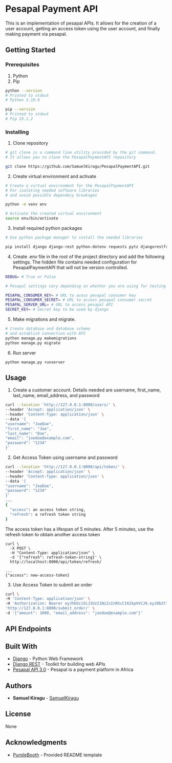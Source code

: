 # Pesapal Payment API
This is an implementation of pesapal APIs. It allows for the creation of a user account, getting an access token using the user account, and finally making payment via pesapal.

## Getting Started

### Prerequisites

1. Python
2. Pip

```bash
python --version
# Printed to stdout
# Python 3.10.9

pip --version
# Printed to stdout
# Pip 23.1.2
```

### Installing

1. Clone repository

```bash
# git clone is a command line utility provided by the git command. 
# It allows you to clone the PesapalPaymentAPI repository

git clone https://github.com/SamuelKiragu/PesapalPaymentAPI.git
```

2. Create virtual environment and activate

```bash
# Create a virtual environment for the PesapalPaymentAPI
# For isolating needed software libraries 
# and avoid possible dependecy breakages 

python -m venv env

# Activate the created virtual environment
source env/bin/activate
```

3. Install required python packages

```bash
# Use python package manager to install the needed libraries

pip install django django-rest python-dotenv requests pytz djangorestframework-simplejwt
```
4. Create .env file in the root of the project directory and add the following settings. The hidden file contains needed configuration for PesapalPaymentAPI that will not be version controlled.

```bash
DEBUG= # True or False

# Pesapal settings vary depending on whether you are using for testing or production purposes

PESAPAL_CONSUMER_KEY= # URL to acess pesapal consumer key
PESAPAL_CONSUMER_SECRET= # URL to access pesapal consumer secret
PESAPAL_SERVER_URL= # URL to access pesapal API
SECRET_KEY= # Secret key to be used by django
```

5. Make migrations and migrate.
```bash
# Create database and database schema 
# and establish connection with API
python manage.py makemigrations
python manage.py migrate
```

6. Run server

```
python manage.py runserver
```

## Usage
1. Create a customer account. Details needed are username, first_name, last_name, email_address, and password
```bash
curl --location 'http://127.0.0.1:8000/users/' \
--header 'Accept: application/json' \
--header 'Content-Type: application/json' \
--data '{
"username": "JoeDoe",
"first_name": "Joe",
"last_name": "Doe",
"email": "joedoe@example.com",
"password": "1234"
}'
```
2. Get Access Token using username and password
```bash
curl --location 'http://127.0.0.1:8000/api/token/' \
--header 'Accept: application/json' \
--header 'Content-Type: application/json' \
--data '{
"username": "JoeDoe",
"password": "1234"
}'
...
{
  "access": an access token string,
  "refresh": a refresh token string
}

```
The access token has a lifespan of 5 minutes. After 5 minutes, use the refresh token to obtain another access token
```
curl \
  -X POST \
  -H "Content-Type: application/json" \
  -d '{"refresh": refresh-token-string}' \
  http://localhost:8000/api/token/refresh/

...
{"access": new-access-token}
```
3. Use Access Token to submit an order
```bash
curl \
-H 'Content-Type: application/json' \
-H 'Authorization: Bearer eyJhbGciOiJIUzI1NiIsInR5cCI6IkpXVCJ9.eyJ0b2tlbl90eXBlIjoiYWNjZXNzIiwiZXhwIjoxNjg3MzQwMzExLCJpYXQiOjE2ODczNDAwMTEsImp0aSI6IjFlODA0ZjY4ZThmMzQ1Yjg4MzJhMWFlMmI1YWNmNmNlIiwidXNlcl9pZCI6MX0.x6my_vRgaEhJQdFQrFOJqC4L-COuySFcYPs6UiJx_1I' \
'http://127.0.0.1:8000/submit_order/' \
-d '{"amount": 1000, "email_address": "joedoe@example.com"}'


```

## API Endpoints



## Built With

* [Django](https://djangoproject.com/) - Python Web Framework
* [Django REST](https://django-rest-framework.org) - Toolkit for building web APIs
* [Pesapal API 3.0](https://developer.pesapal.com/) - Pesapal is a payment platform in Africa

## Authors

* **Samuel Kiragu** - [SamuelKiragu](https://github.com/SamuelKiragu)

## License

None

## Acknowledgments
* [PurpleBooth](https://github.com/PurpleBooth) - Provided README template
